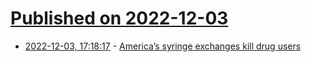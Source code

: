 # [Published on 2022-12-03](index.md)

* [2022-12-03, 17:18:17](https://news.ycombinator.com/item?id=33845128) - [America’s syringe exchanges kill drug users](https://www.economist.com/united-states/2022/12/01/americas-syringe-exchanges-kill-drug-users)
